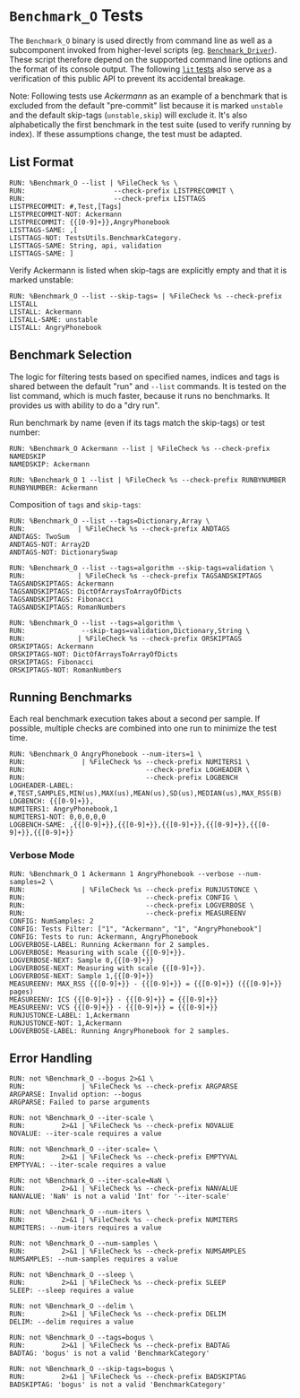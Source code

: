 <!--
REQUIRES: OS=macosx
REQUIRES: asserts
REQUIRES: benchmark
REQUIRES: CMAKE_GENERATOR=Ninja
-->
# `Benchmark_O` Tests

The `Benchmark_O` binary is used directly from command line as well as a
subcomponent invoked from higher-level scripts (eg. [`Benchmark_Driver`][BD]).
These script therefore depend on the supported command line options and the
format of its console output. The following [`lit` tests][Testing] also serve
as a verification of this public API to prevent its accidental breakage.

[BD]: https://github.com/apple/swift/blob/master/benchmark/scripts/Benchmark_Driver
[Testing]: https://github.com/apple/swift/blob/master/docs/Testing.md

Note: Following tests use *Ackermann* as an example of a benchmark that is
excluded from the default "pre-commit" list because it is marked `unstable` and
the default skip-tags (`unstable,skip`) will exclude it. It's also
alphabetically the first benchmark in the test suite (used to verify running by
index). If these assumptions change, the test must be adapted.

## List Format
````
RUN: %Benchmark_O --list | %FileCheck %s \
RUN:                      --check-prefix LISTPRECOMMIT \
RUN:                      --check-prefix LISTTAGS
LISTPRECOMMIT: #,Test,[Tags]
LISTPRECOMMIT-NOT: Ackermann
LISTPRECOMMIT: {{[0-9]+}},AngryPhonebook
LISTTAGS-SAME: ,[
LISTTAGS-NOT: TestsUtils.BenchmarkCategory.
LISTTAGS-SAME: String, api, validation
LISTTAGS-SAME: ]
````

Verify Ackermann is listed when skip-tags are explicitly empty and that it is
marked unstable:

````
RUN: %Benchmark_O --list --skip-tags= | %FileCheck %s --check-prefix LISTALL
LISTALL: Ackermann
LISTALL-SAME: unstable
LISTALL: AngryPhonebook
````

## Benchmark Selection
The logic for filtering tests based on specified names, indices and tags
is shared between the default "run" and `--list` commands. It is tested on
the list command, which is much faster, because it runs no benchmarks.
It provides us with ability to do a "dry run".

Run benchmark by name (even if its tags match the skip-tags) or test number:

````
RUN: %Benchmark_O Ackermann --list | %FileCheck %s --check-prefix NAMEDSKIP
NAMEDSKIP: Ackermann

RUN: %Benchmark_O 1 --list | %FileCheck %s --check-prefix RUNBYNUMBER
RUNBYNUMBER: Ackermann
````

Composition of `tags` and `skip-tags`:

````
RUN: %Benchmark_O --list --tags=Dictionary,Array \
RUN:             | %FileCheck %s --check-prefix ANDTAGS
ANDTAGS: TwoSum
ANDTAGS-NOT: Array2D
ANDTAGS-NOT: DictionarySwap

RUN: %Benchmark_O --list --tags=algorithm --skip-tags=validation \
RUN:             | %FileCheck %s --check-prefix TAGSANDSKIPTAGS
TAGSANDSKIPTAGS: Ackermann
TAGSANDSKIPTAGS: DictOfArraysToArrayOfDicts
TAGSANDSKIPTAGS: Fibonacci
TAGSANDSKIPTAGS: RomanNumbers

RUN: %Benchmark_O --list --tags=algorithm \
RUN:              --skip-tags=validation,Dictionary,String \
RUN:             | %FileCheck %s --check-prefix ORSKIPTAGS
ORSKIPTAGS: Ackermann
ORSKIPTAGS-NOT: DictOfArraysToArrayOfDicts
ORSKIPTAGS: Fibonacci
ORSKIPTAGS-NOT: RomanNumbers
````

## Running Benchmarks
Each real benchmark execution takes about a second per sample. If possible,
multiple checks are combined into one run to minimize the test time.

````
RUN: %Benchmark_O AngryPhonebook --num-iters=1 \
RUN:              | %FileCheck %s --check-prefix NUMITERS1 \
RUN:                              --check-prefix LOGHEADER \
RUN:                              --check-prefix LOGBENCH
LOGHEADER-LABEL: #,TEST,SAMPLES,MIN(us),MAX(us),MEAN(us),SD(us),MEDIAN(us),MAX_RSS(B)
LOGBENCH: {{[0-9]+}},
NUMITERS1: AngryPhonebook,1
NUMITERS1-NOT: 0,0,0,0,0
LOGBENCH-SAME: ,{{[0-9]+}},{{[0-9]+}},{{[0-9]+}},{{[0-9]+}},{{[0-9]+}},{{[0-9]+}}
````

### Verbose Mode

````
RUN: %Benchmark_O 1 Ackermann 1 AngryPhonebook --verbose --num-samples=2 \
RUN:              | %FileCheck %s --check-prefix RUNJUSTONCE \
RUN:                              --check-prefix CONFIG \
RUN:                              --check-prefix LOGVERBOSE \
RUN:                              --check-prefix MEASUREENV
CONFIG: NumSamples: 2
CONFIG: Tests Filter: ["1", "Ackermann", "1", "AngryPhonebook"]
CONFIG: Tests to run: Ackermann, AngryPhonebook
LOGVERBOSE-LABEL: Running Ackermann for 2 samples.
LOGVERBOSE: Measuring with scale {{[0-9]+}}.
LOGVERBOSE-NEXT: Sample 0,{{[0-9]+}}
LOGVERBOSE-NEXT: Measuring with scale {{[0-9]+}}.
LOGVERBOSE-NEXT: Sample 1,{{[0-9]+}}
MEASUREENV: MAX_RSS {{[0-9]+}} - {{[0-9]+}} = {{[0-9]+}} ({{[0-9]+}} pages)
MEASUREENV: ICS {{[0-9]+}} - {{[0-9]+}} = {{[0-9]+}}
MEASUREENV: VCS {{[0-9]+}} - {{[0-9]+}} = {{[0-9]+}}
RUNJUSTONCE-LABEL: 1,Ackermann
RUNJUSTONCE-NOT: 1,Ackermann
LOGVERBOSE-LABEL: Running AngryPhonebook for 2 samples.
````

## Error Handling

````
RUN: not %Benchmark_O --bogus 2>&1 \
RUN:              | %FileCheck %s --check-prefix ARGPARSE
ARGPARSE: Invalid option: --bogus
ARGPARSE: Failed to parse arguments

RUN: not %Benchmark_O --iter-scale \
RUN:         2>&1 | %FileCheck %s --check-prefix NOVALUE
NOVALUE: --iter-scale requires a value

RUN: not %Benchmark_O --iter-scale= \
RUN:         2>&1 | %FileCheck %s --check-prefix EMPTYVAL
EMPTYVAL: --iter-scale requires a value

RUN: not %Benchmark_O --iter-scale=NaN \
RUN:         2>&1 | %FileCheck %s --check-prefix NANVALUE
NANVALUE: 'NaN' is not a valid 'Int' for '--iter-scale'

RUN: not %Benchmark_O --num-iters \
RUN:         2>&1 | %FileCheck %s --check-prefix NUMITERS
NUMITERS: --num-iters requires a value

RUN: not %Benchmark_O --num-samples \
RUN:         2>&1 | %FileCheck %s --check-prefix NUMSAMPLES
NUMSAMPLES: --num-samples requires a value

RUN: not %Benchmark_O --sleep \
RUN:         2>&1 | %FileCheck %s --check-prefix SLEEP
SLEEP: --sleep requires a value

RUN: not %Benchmark_O --delim \
RUN:         2>&1 | %FileCheck %s --check-prefix DELIM
DELIM: --delim requires a value

RUN: not %Benchmark_O --tags=bogus \
RUN:         2>&1 | %FileCheck %s --check-prefix BADTAG
BADTAG: 'bogus' is not a valid 'BenchmarkCategory'

RUN: not %Benchmark_O --skip-tags=bogus \
RUN:         2>&1 | %FileCheck %s --check-prefix BADSKIPTAG
BADSKIPTAG: 'bogus' is not a valid 'BenchmarkCategory'

````
